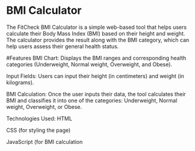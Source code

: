 # BMI Calculator
The FitCheck BMI Calculator is a simple web-based tool that helps users calculate their Body Mass Index (BMI) based on their height and weight. The calculator provides the result along with the BMI category, which can help users assess their general health status.

#Features
BMI Chart: Displays the BMI ranges and corresponding health categories (Underweight, Normal weight, Overweight, and Obese).

Input Fields: Users can input their height (in centimeters) and weight (in kilograms).

BMI Calculation: Once the user inputs their data, the tool calculates their BMI and classifies it into one of the categories: Underweight, Normal weight, Overweight, or Obese.

Technologies Used:
HTML

CSS (for styling the page)

JavaScript (for BMI calculation
